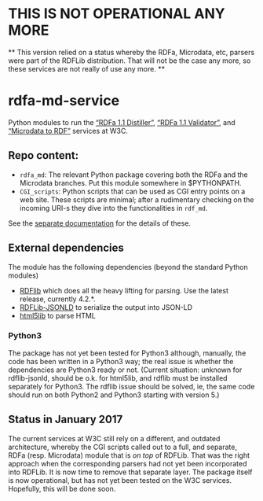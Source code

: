 # THIS IS NOT OPERATIONAL ANY MORE

** This version relied on a status whereby the RDFa, Microdata, etc, parsers were part of the RDFLib distribution. That will not be the case any more, so these services are not really of use any more. **

# rdfa-md-service

Python modules to run the [“RDFa 1.1 Distiller”](https://www.w3.org/2012/pyRdfa/), [“RDFa 1.1 Validator”](https://www.w3.org/2012/pyRdfa/Validator.html), and [“Microdata to RDF”](https://www.w3.org/2012/pyMicrodata/) services at W3C.

## Repo content:

- `rdfa_md`: The relevant Python package covering both the RDFa and the Microdata branches. Put this module somewhere in $PYTHONPATH.
- `CGI_scripts`: Python scripts that can be used as CGI entry points on a web site. These scripts are minimal; after a rudimentary checking on the incoming URI-s they dive into the functionalities in `rdf_md`.

See the [separate documentation](https://rawgit.com/w3c/rdfa-md-service/master/Doc/build/html/index.html) for the details of these.

## External dependencies

The module has the following dependencies (beyond the standard Python modules)

* [RDFlib](https://github.com/RDFLib/rdflib) which does all the heavy lifting for parsing. Use the latest release, currently 4.2.\*.
* [RDFLib-JSONLD](https://github.com/RDFLib/rdflib-jsonld) to serialize the output into JSON-LD
* [html5lib](https://pypi.python.org/pypi/html5lib) to parse HTML

### Python3

The package has not yet been tested for Python3 although, manually, the code has been written in a Python3 way; the real issue is whether the dependencies are Python3 ready or not. (Current situation: unknown for rdflib-jsonld, should be o.k. for html5lib, and rdflib must be installed separately for Python3. The rdflib issue should be solved, ie, the same code should run on both Python2 and Python3 starting with version 5.)


## Status in January 2017

 The current services at W3C still rely on a different, and outdated architecture, whereby the CGI scripts called out to a full, and separate, RDFa (resp. Microdata) module that is *on top* of RDFLib. That was the right approach when the corresponding parsers had not yet been incorporated into RDFLib. It is now time to remove that separate layer. The package itself is now operational, but has not yet been tested on the W3C services. Hopefully, this will be done soon.
